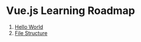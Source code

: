 # Vue.js Learning Roadmap

1. [Hello World](https://github.com/saad6742988/VUE/tree/36291704228c2ec76930769c7b089c33d010f4f0/hello-world)
1. [File Structure](https://github.com/saad6742988/VUE/tree/36291704228c2ec76930769c7b089c33d010f4f0/File%20Structure)